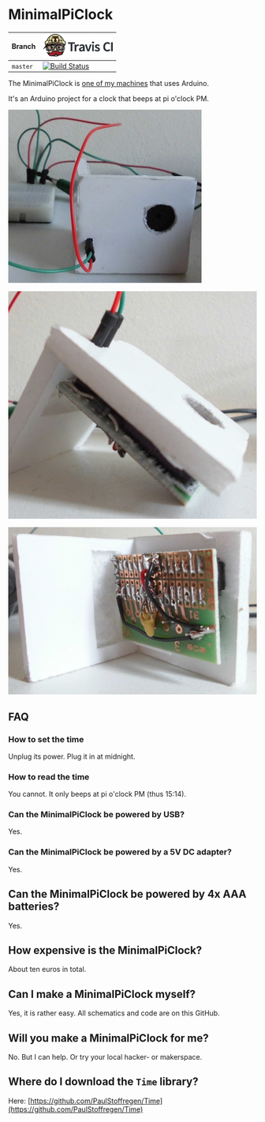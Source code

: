 # MinimalPiClock

Branch|[![Travis CI logo](pics/TravisCI.png)](https://travis-ci.org)
---|---
`master`|[![Build Status](https://travis-ci.org/richelbilderbeek/MinimalPiClock.svg?branch=master)](https://travis-ci.org/richelbilderbeek/MinimalPiClock)

The MinimalPiClock is [one of my machines](https://github.com/richelbilderbeek/Machines) that uses Arduino.

It's an Arduino project for a clock that beeps at pi o'clock PM.

![Minimal Pi Clock](MinimalPiClock.jpg)

![Minimal Pi Clock from the side](MinimalPiClockSide.jpg)

![Minimal Pi Clock from the back](MinimalPiClockBack.jpg)

## FAQ

### How to set the time

Unplug its power. Plug it in at midnight.

### How to read the time

You cannot. It only beeps at pi o'clock PM (thus 15:14).

### Can the MinimalPiClock be powered by USB?

Yes.

### Can the MinimalPiClock be powered by a 5V DC adapter?

Yes.

## Can the MinimalPiClock be powered by 4x AAA batteries?

Yes.

## How expensive is the MinimalPiClock?

About ten euros in total.

## Can I make a MinimalPiClock myself?

Yes, it is rather easy. All schematics and code are on this GitHub.

## Will you make a MinimalPiClock for me?

No. But I can help. Or try your local hacker- or makerspace.

## Where do I download the `Time` library?

Here: [https://github.com/PaulStoffregen/Time](https://github.com/PaulStoffregen/Time)